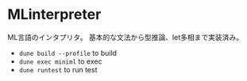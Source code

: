 # MLinterpreter
ML言語のインタプリタ。
基本的な文法から型推論、let多相まで実装済み。

- `dune build --profile` to build
- `dune exec miniml` to exec
- `dune runtest` to run test
